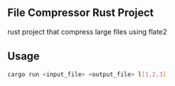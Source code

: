 ## File Compressor Rust Project 
rust project that compress large files using flate2


## Usage 
```sh
cargo run <input_file> <output_file> l[1,2,3] 
```